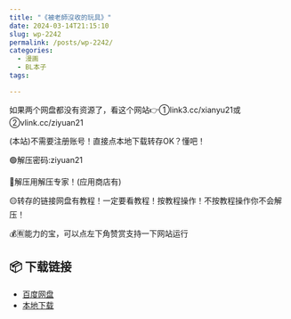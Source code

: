 ```yaml
---
title: "《被老師沒收的玩具》"
date: 2024-03-14T21:15:10
slug: wp-2242
permalink: /posts/wp-2242/
categories:
  - 漫画
  - BL本子
tags:

---
```


如果两个网盘都没有资源了，看这个网站👉①link3.cc/xianyu21或②vlink.cc/ziyuan21

(本站)不需要注册账号！直接点本地下载转存OK？懂吧！

🟢解压密码:ziyuan21

🔵解压用解压专家！(应用商店有)

🟡转存的链接网盘有教程！一定要看教程！按教程操作！不按教程操作你不会解压！

💰🈶能力的宝，可以点左下角赞赏支持一下网站运行

## 📦 下载链接
- [百度网盘](https://blziyuan21.com/pay-download/2242?key=ef23c65994&down_id=0)
- [本地下载](https://blziyuan21.com/pay-download/2242?key=ef23c65994&down_id=1)

